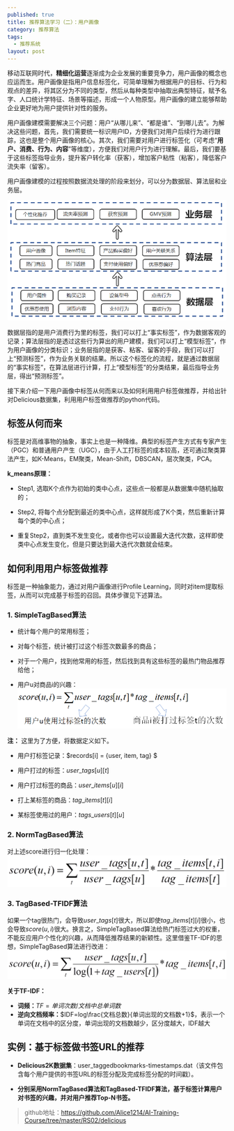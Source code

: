 ```yaml
---
published: true
title: 推荐算法学习（二）：用户画像
category: 推荐算法
tags: 
  - 推荐系统
layout: post
---
```


移动互联网时代，**精细化运营**逐渐成为企业发展的重要竞争力，用户画像的概念也应运而生。用户画像是指用户信息标签化，可简单理解为根据用户的目标、行为和观点的差异，将其区分为不同的类型，然后从每种类型中抽取出典型特征，赋予名字、人口统计学特征、场景等描述，形成一个人物原型。用户画像的建立能够帮助企业更好地为用户提供针对性的服务。

用户画像建模需要解决三个问题：用户“从哪儿来”、“都是谁”、“到哪儿去”。为解决这些问题，首先，我们需要统一标识用户ID，方便我们对用户后续行为进行跟踪，这也是整个用户画像的核心。其次，我们需要对用户进行标签化（可考虑“**用户、消费、行为、内容**”等维度），方便我们对用户行为进行理解。最后，我们要基于这些标签指导业务，提升客户转化率（获客），增加客户粘性（粘客），降低客户流失率（留客）。

用户画像建模的过程按照数据流处理的阶段来划分，可以分为数据层、算法层和业务层。

![0](https://raw.githubusercontent.com/Alice1214/alice1214.github.io/master/_posts/image/推荐算法（二）/0.png)

数据层指的是用户消费行为里的标签，我们可以打上“事实标签”，作为数据客观的记录；算法层指的是透过这些行为算出的用户建模，我们可以打上“模型标签”，作为用户画像的分类标识；业务层指的是获客、粘客、留客的手段，我们可以打上“预测标签”，作为业务关联的结果。所以这个标签化的流程，就是通过数据层的“事实标签”，在算法层进行计算，打上“模型标签”的分类结果，最后指导业务层，得出“预测标签”。

接下来介绍一下用户画像中标签从何而来以及如何利用用户标签做推荐，并给出针对Delicious数据集，利用用户标签做推荐的python代码。

## 标签从何而来

标签是对高维事物的抽象，事实上也是一种降维。典型的标签产生方式有专家产生（PGC）和普通用户产生（UGC），由于人工打标签的成本较高，还可通过聚类算法产生，如K-Means，EM聚类，Mean-Shift，DBSCAN，层次聚类，PCA。

**k_means原理：**

* Step1, 选取K个点作为初始的类中心点，这些点一般都是从数据集中随机抽取的；

* Step2, 将每个点分配到最近的类中心点，这样就形成了K个类，然后重新计算每个类的中心点；
* 重复Step2，直到类不发生变化，或者你也可以设置最大迭代次数，这样即使类中心点发生变化，但是只要达到最大迭代次数就会结束。

## 如何利用用户标签做推荐

标签是一种抽象能力，通过对用户画像进行Profile Learning，同时对item提取标签，从而可以完成基于标签的召回。具体步骤见下述算法。

### 1. SimpleTagBased算法

* 统计每个用户的常用标签；

* 对每个标签，统计被打过这个标签次数最多的商品；

* 对于一个用户，找到他常用的标签，然后找到具有这些标签的最热门物品推荐给他；

* 用户u对商品i的兴趣：![1](https://raw.githubusercontent.com/Alice1214/alice1214.github.io/master/_posts/image/推荐算法（二）/1.png)

**注：** 这里为了方便，将数据定义如下。

* 用户打标签记录：$records[i] = \{user, item, tag\} $

* 用户打过的标签：$user\_tags[u][t]$

* 用户打过标签的商品：$user\_items[u][i]$

* 打上某标签的商品：$tag\_items[t][i]$

* 某标签使用过的用户：$tags\_users[t][u]$

### 2. NormTagBased算法

对上述score进行归一化处理：![2](https://raw.githubusercontent.com/Alice1214/alice1214.github.io/master/_posts/image/推荐算法（二）/2.png)

### 3. TagBased-TFIDF算法

如果一个tag很热门，会导致$user\_tags[t]$很大，所以即使$tag\_items[t][i]$很小，也会导致$score(u,i)$很大。换言之，SimpleTagBased算法给热门标签过大的权重，不能反应用户个性化的兴趣，从而降低推荐结果的新颖性。这里借鉴TF-IDF的思想，SimpleTagBased算法进行改进：![3](https://raw.githubusercontent.com/Alice1214/alice1214.github.io/master/_posts/image/推荐算法（二）/3.png)

**关于TF-IDF：**

* **词频：**$TF=单词次数/文档中总单词数$
* **逆向文档频率：**$IDF=log\frac{文档总数}{单词出现的文档数+1}$，表示一个单词在文档中的区分度，单词出现的文档数越少，区分度越大，IDF越大

## 实例：基于标签做书签URL的推荐

* **Delicious2K数据集**：user_taggedbookmarks-timestamps.dat（该文件包含每个用户提供的书签URL的标签分配及完成标签分配的时间戳）。

* **分别采用NormTagBased算法和TagBased-TFIDF算法，基于标签计算用户对书签的兴趣，并对用户推荐Top-N书签。**

>github地址：https://github.com/Alice1214/AI-Training-Course/tree/master/RS02/delicious


